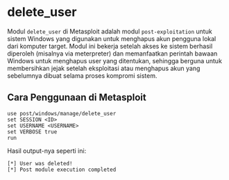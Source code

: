 # delete_user

Modul `delete_user` di Metasploit adalah modul `post-exploitation` untuk sistem Windows yang digunakan untuk menghapus akun pengguna lokal dari komputer target. Modul ini bekerja setelah akses ke sistem berhasil diperoleh (misalnya via meterpreter) dan memanfaatkan perintah bawaan Windows untuk menghapus user yang ditentukan, sehingga berguna untuk membersihkan jejak setelah eksploitasi atau menghapus akun yang sebelumnya dibuat selama proses kompromi sistem.

## Cara Penggunaan di Metasploit

```
use post/windows/manage/delete_user
set SESSION <ID>
set USERNAME <USERNAME>
set VERBOSE true
run
```

Hasil output-nya seperti ini:

```
[*] User was deleted!
[*] Post module execution completed
```
